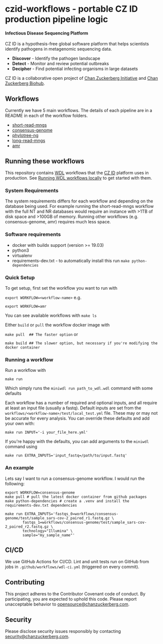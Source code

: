 # czid-workflows - portable CZ ID production pipeline logic

#### Infectious Disease Sequencing Platform
CZ ID is a hypothesis-free global software platform that helps scientists identify pathogens in metagenomic sequencing
data.

- **Discover** - Identify the pathogen landscape
- **Detect** - Monitor and review potential outbreaks
- **Decipher** - Find potential infecting organisms in large datasets

CZ ID is a collaborative open project of [Chan Zuckerberg Initiative](https://www.chanzuckerberg.com/) and
[Chan Zuckerberg Biohub](https://czbiohub.org).

## Workflows
Currently we have 5 main workflows. The details of each pipeline are in a README in each of the workflow folders. 

* [short-read-mngs](workflows/short-read-mngs/README.md) 
* [consensus-genome](workflows/consensus-genome/README.md)
* [phylotree-ng](workflows/phylotree-ng/README.md)
* [long-read-mngs](workflows/long-read-mngs/README.md)
* [amr](workflows/amr/README.md)

## Running these workflows
This repository contains [WDL](https://openwdl.org/) workflows that the [CZ ID](https://czid.org) platform uses in
production. See [Running WDL workflows locally](https://github.com/chanzuckerberg/czid-workflows/wiki/Running-WDL-workflows-locally)
to get started with them.

### System Requirements 
The system requirements differs for each workflow and depending on the database being used. For example running the short-read-mngs workflow with the full NT and NR databases would require an instance with >1TB of disk space and >100GB of memory. Running other workflows (e.g. consensus-genome, amr) requires much less space. 

### Software requirements
* docker with buildx support (version >= 19.03)
* python3 
* virtualenv
* requirements-dev.txt - to automatically install this run `make python-dependencies`

### Quick Setup
To get setup, first set the workflow you want to run with 

```export WORKFLOW=<workflow-name>``` e.g.

```export WORKFLOW=amr```

You can see available workflows with `make ls`

Either `build` or `pull` the workflow docker image with 

```make pull  ## The faster option``` or 

```make build ## The slower option, but necessary if you're modifying the docker container```

### Running a workflow
Run a workflow with 

```make run```

Which simply runs the ```miniwdl run path_to_wdl.wdl``` command with some defaults

Each workflow has a number of required and optional inputs, and all require at least an input file (usually a fastq). Default inputs are set from the `workflows/<workflow-name>/test/local_test.yml` file. These may or may not be accurate for every analysis. You can override these defaults and add your own with:

```make run INPUT='-i your_file_here.yml'```

If you're happy with the defaults, you can add arguments to the `miniwdl` command using 

```make run EXTRA_INPUTS='input_fastq=/path/to/input.fastq' ```

### An example
Lets say I want to run a consensus-genome workflow. I would run the following:

```
export WORKFLOW=consensus-genome
make pull # pull the latest docker container from github packages
make python-dependencies # create a .venv and install the requirements-dev.txt dependencies 

make run EXTRA_INPUTS='fastqs_0=workflows/consensus-genome/test/sample_sars-cov-2_paired_r1.fastq.gz \
        fastqs_1=workflows/consensus-genome/test/sample_sars-cov-2_paired_r2.fastq.gz \
        technology="Illumina" \
        sample="my_sample_name"'
```
## CI/CD

We use GitHub Actions for CI/CD. Lint and unit tests run on GitHub from jobs in `.github/workflows/wdl-ci.yml`
(triggered on every commit).

## Contributing

This project adheres to the Contributor Covenant code of conduct. By participating, you are expected to uphold this code. Please report unacceptable behavior to opensource@chanzuckerberg.com.

## Security

Please disclose security issues responsibly by contacting security@chanzuckerberg.com.
